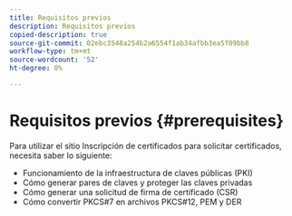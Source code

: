```yaml
---
title: Requisitos previos
description: Requisitos previos
copied-description: true
source-git-commit: 02ebc3548a254b2a6554f1ab34afbb3ea5f09bb8
workflow-type: tm+mt
source-wordcount: '52'
ht-degree: 0%

---
```


# Requisitos previos {#prerequisites}

Para utilizar el sitio Inscripción de certificados para solicitar certificados, necesita saber lo siguiente:

* Funcionamiento de la infraestructura de claves públicas (PKI)
* Cómo generar pares de claves y proteger las claves privadas
* Cómo generar una solicitud de firma de certificado (CSR)
* Cómo convertir PKCS#7 en archivos PKCS#12, PEM y DER
